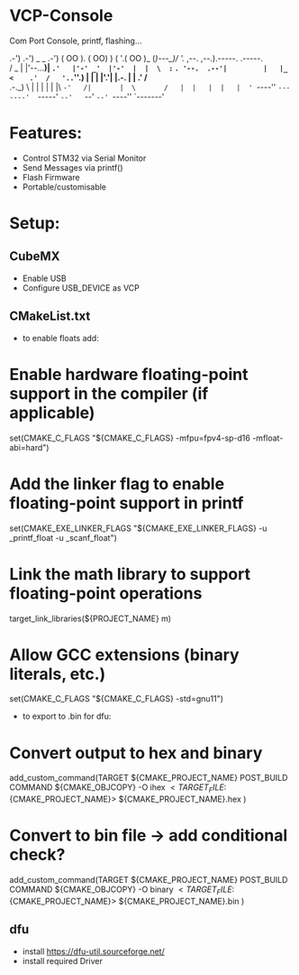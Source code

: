 # VCP-Console
Com Port Console, printf, flashing...

   .-')    .-') _   _   .-')
  ( OO ). (  OO) ) ( '.( OO )_
 (_)---\_)/     '._ ,--.   ,--.).-----.  .-----.  
 /    _ | |'--...__)|   `.'   |'-' _'  |'-'  |  | 
 \  :` `. '--.  .--'|         |   |_  <    .'  /  
  '..`''.)   |  |   |  |'.'|  |.-.  |  | .'  /__  
 .-._)   \   |  |   |  |   |  |\ `-'   /|       | 
 \       /   |  |   |  |   |  ' `----'' `-------' 
  `-----'    `--'   `--'   `--' `----'' `-------' 

# Features:
- Control STM32 via Serial Monitor
- Send Messages via printf()
- Flash Firmware
- Portable/customisable

# Setup:
## CubeMX
- Enable USB
- Configure USB_DEVICE as VCP

## CMakeList.txt

- to enable floats add:
# Enable hardware floating-point support in the compiler (if applicable)
set(CMAKE_C_FLAGS "${CMAKE_C_FLAGS} -mfpu=fpv4-sp-d16 -mfloat-abi=hard")

# Add the linker flag to enable floating-point support in printf
set(CMAKE_EXE_LINKER_FLAGS "${CMAKE_EXE_LINKER_FLAGS} -u _printf_float -u _scanf_float")

# Link the math library to support floating-point operations
target_link_libraries(${PROJECT_NAME} m)

# Allow GCC extensions (binary literals, etc.)
set(CMAKE_C_FLAGS "${CMAKE_C_FLAGS} -std=gnu11")

- to export to .bin for dfu:
# Convert output to hex and binary
add_custom_command(TARGET ${CMAKE_PROJECT_NAME} POST_BUILD
    COMMAND ${CMAKE_OBJCOPY} -O ihex $<TARGET_FILE:${CMAKE_PROJECT_NAME}> ${CMAKE_PROJECT_NAME}.hex
)

# Convert to bin file -> add conditional check?
add_custom_command(TARGET ${CMAKE_PROJECT_NAME} POST_BUILD
    COMMAND ${CMAKE_OBJCOPY} -O binary $<TARGET_FILE:${CMAKE_PROJECT_NAME}> ${CMAKE_PROJECT_NAME}.bin
)

## dfu
- install https://dfu-util.sourceforge.net/
- install required Driver 
